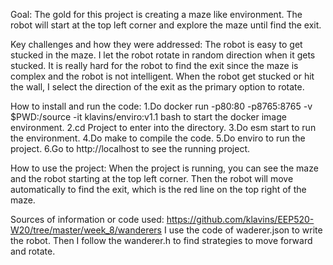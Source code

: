 Goal: The gold for this project is creating a maze like environment. The robot will start at the top left corner and explore the maze until find the exit.

Key challenges and how they were addressed: The robot is easy to get stucked in the maze. I let the robot rotate in random direction when it gets stucked. It is really hard for the robot to find the exit since the maze is complex and the robot is not intelligent. When the robot get stucked or hit the wall, I select the direction of the exit as the primary option to rotate.

How to install and run the code: 
1.Do docker run -p80:80 -p8765:8765 -v $PWD:/source -it klavins/enviro:v1.1 bash to start the docker image environment.
2.cd Project to enter into the directory.
3.Do esm start to run the environment.
4.Do make to compile the code.
5.Do enviro to run the project.
6.Go to http://localhost to see the running project.

How to use the project: When the project is running, you can see the maze and the robot starting at the top left corner. Then the robot will move automatically to find the exit, which is the red line on the top right of the maze.

Sources of information or code used: https://github.com/klavins/EEP520-W20/tree/master/week_8/wanderers I use the code of waderer.json to write the robot. Then I follow the wanderer.h to find strategies to move forward and rotate.